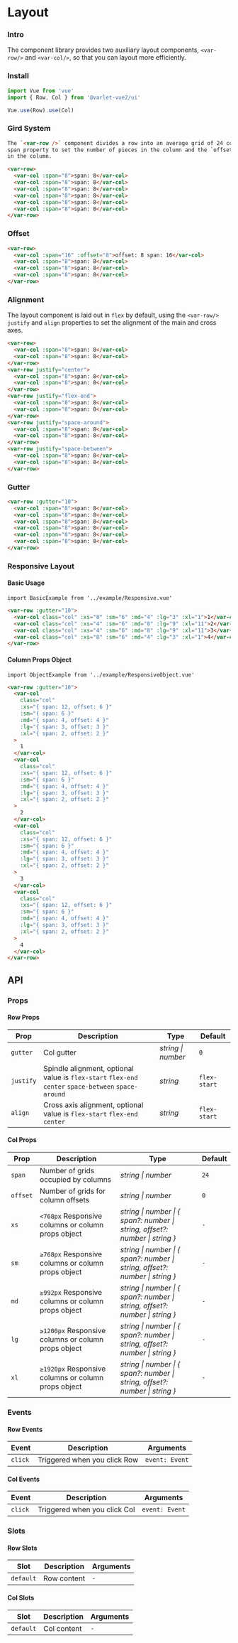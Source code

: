 # Layout

### Intro

The component library provides two auxiliary layout components,
`<var-row/>` and `<var-col/>`,
so that you can layout more efficiently.

### Install

```js
import Vue from 'vue'
import { Row, Col } from '@varlet-vue2/ui'

Vue.use(Row).use(Col)
```

### Gird System

```html
The `<var-row />` component divides a row into an average grid of 24 columns (24 pieces). The `<var-col />` provides the
span property to set the number of pieces in the column and the `offset` property to set the number of pieces `offset`
in the column.
```

```html
<var-row>
  <var-col :span="8">span: 8</var-col>
  <var-col :span="8">span: 8</var-col>
  <var-col :span="8">span: 8</var-col>
  <var-col :span="8">span: 8</var-col>
  <var-col :span="8">span: 8</var-col>
  <var-col :span="8">span: 8</var-col>
</var-row>
```

### Offset

```html
<var-row>
  <var-col :span="16" :offset="8">offset: 8 span: 16</var-col>
  <var-col :span="8">span: 8</var-col>
  <var-col :span="8">span: 8</var-col>
  <var-col :span="8">span: 8</var-col>
</var-row>
```

### Alignment

The layout component is laid out in `flex` by default,
using the `<var-row/>` `justify` and `align` properties to set the alignment of the main and cross axes.

```html
<var-row>
  <var-col :span="8">span: 8</var-col>
  <var-col :span="8">span: 8</var-col>
</var-row>
<var-row justify="center">
  <var-col :span="8">span: 8</var-col>
  <var-col :span="8">span: 8</var-col>
</var-row>
<var-row justify="flex-end">
  <var-col :span="8">span: 8</var-col>
  <var-col :span="8">span: 8</var-col>
</var-row>
<var-row justify="space-around">
  <var-col :span="8">span: 8</var-col>
  <var-col :span="8">span: 8</var-col>
</var-row>
<var-row justify="space-between">
  <var-col :span="8">span: 8</var-col>
  <var-col :span="8">span: 8</var-col>
</var-row>
```

### Gutter

```html
<var-row :gutter="10">
  <var-col :span="8">span: 8</var-col>
  <var-col :span="8">span: 8</var-col>
  <var-col :span="8">span: 8</var-col>
  <var-col :span="8">span: 8</var-col>
  <var-col :span="8">span: 8</var-col>
  <var-col :span="8">span: 8</var-col>
</var-row>
```

### Responsive Layout

#### Basic Usage

```vue
import BasicExample from '../example/Responsive.vue'
```

```html
<var-row :gutter="10">
  <var-col class="col" :xs="8" :sm="6" :md="4" :lg="3" :xl="1">1</var-col>
  <var-col class="col" :xs="4" :sm="6" :md="8" :lg="9" :xl="11">2</var-col>
  <var-col class="col" :xs="4" :sm="6" :md="8" :lg="9" :xl="11">3</var-col>
  <var-col class="col" :xs="8" :sm="6" :md="4" :lg="3" :xl="1">4</var-col>
</var-row>
```
#### Column Props Object

```vue
import ObjectExample from '../example/ResponsiveObject.vue'
```

```html
<var-row :gutter="10">
  <var-col
    class="col"
    :xs="{ span: 12, offset: 6 }"
    :sm="{ span: 6 }"
    :md="{ span: 4, offset: 4 }"
    :lg="{ span: 3, offset: 3 }"
    :xl="{ span: 2, offset: 2 }"
  >
    1
  </var-col>
  <var-col
    class="col"
    :xs="{ span: 12, offset: 6 }"
    :sm="{ span: 6 }"
    :md="{ span: 4, offset: 4 }"
    :lg="{ span: 3, offset: 3 }"
    :xl="{ span: 2, offset: 2 }"
  >
    2
  </var-col>
  <var-col
    class="col"
    :xs="{ span: 12, offset: 6 }"
    :sm="{ span: 6 }"
    :md="{ span: 4, offset: 4 }"
    :lg="{ span: 3, offset: 3 }"
    :xl="{ span: 2, offset: 2 }"
  >
    3
  </var-col>
  <var-col
    class="col"
    :xs="{ span: 12, offset: 6 }"
    :sm="{ span: 6 }"
    :md="{ span: 4, offset: 4 }"
    :lg="{ span: 3, offset: 3 }"
    :xl="{ span: 2, offset: 2 }"
  >
    4
  </var-col>
</var-row>
```

## API

### Props

#### Row Props

| Prop      | Description                                                                                          | Type               | Default      |
| --------- | ---------------------------------------------------------------------------------------------------- | ------------------ | ------------ |
| `gutter`  | Col gutter                                                                                           | _string \| number_ | `0`          |
| `justify` | Spindle alignment, optional value is `flex-start` `flex-end` `center` `space-between` `space-around` | _string_           | `flex-start` |
| `align`   | Cross axis alignment, optional value is `flex-start` `flex-end` `center`                             | _string_           | `flex-start` |

#### Col Props

| Prop     | Description                                         | Type     | Default |
|----------| --------------------------------------------------- |----------| ------- |
| `span`   | Number of grids occupied by columns                 | _string \| number_                                                          | `24`    |
| `offset` | Number of grids for column offsets                  | _string \| number_                                                          | `0`     |
| `xs`     | `<768px` Responsive columns or column props object  | _string \| number \| { span?: number \| string, offset?: number \| string }_ | `-`     |
| `sm`     | `≥768px` Responsive columns or column props object  | _string \| number \| { span?: number \| string, offset?: number \| string }_ | `-`     |
| `md`     | `≥992px` Responsive columns or column props object  | _string \| number \| { span?: number \| string, offset?: number \| string }_ | `-`     |
| `lg`     | `≥1200px` Responsive columns or column props object | _string \| number \| { span?: number \| string, offset?: number \| string }_ | `-`     |
| `xl`     | `≥1920px` Responsive columns or column props object | _string \| number \| { span?: number \| string, offset?: number \| string }_ | `-`     |

### Events

#### Row Events

| Event   | Description                  | Arguments      |
| ------- | ---------------------------- | -------------- |
| `click` | Triggered when you click Row | `event: Event` |

#### Col Events

| Event   | Description                  | Arguments      |
| ------- | ---------------------------- | -------------- |
| `click` | Triggered when you click Col | `event: Event` |

### Slots

#### Row Slots

| Slot      | Description | Arguments |
| --------- | ----------- | --------- |
| `default` | Row content | `-`       |

#### Col Slots

| Slot      | Description | Arguments |
| --------- | ----------- | --------- |
| `default` | Col content | `-`       |
